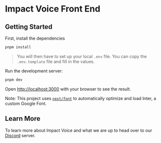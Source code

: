 # Impact Voice Front End

## Getting Started

First, install the dependencies

```bash
pnpm install
```

> You will then have to set up your local `.env` file. You can copy the `.env.template` file and fill in the values.

Run the development server:

```bash
pnpm dev
```

Open [http://localhost:3000](http://localhost:3000) with your browser to see the result.

Note: This project uses [`next/font`](https://nextjs.org/docs/basic-features/font-optimization) to automatically optimize and load Inter, a custom Google Font.

## Learn More

To learn more about Impact Voice and what we are up to head over to our [Discord](https://discord.gg/gn4GNjXSqz) server.
